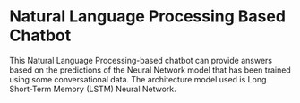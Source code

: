 # Natural Language Processing Based Chatbot
This Natural Language Processing-based chatbot can provide answers based on the predictions of the Neural Network model that has been trained using some conversational data.
The architecture model used is Long Short-Term Memory (LSTM) Neural Network.
